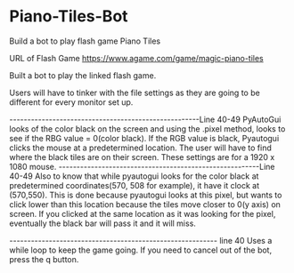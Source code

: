 # Piano-Tiles-Bot
Build a bot to play flash game Piano Tiles


URL of Flash Game
https://www.agame.com/game/magic-piano-tiles

Built a bot to play the linked flash game. 

Users will have to tinker with the file settings as they are going to be different for every monitor set up. 

-----------------------------------------------------Line 40-49
PyAutoGui looks of the color black on the screen and using the .pixel method, looks to see if the RBG value = 0(color black). If the RGB value is black, Pyautogui clicks the mouse at a predetermined location. 
The user will have to find where the black tiles are on their screen. 
These settings are for a 1920 x 1080 mouse. 
--------------------------------------------------------Line 40-49
Also to know that while pyautogui looks for the color black at predetermined coordinates(570, 508 for example), it have it clock at (570,550). This is done because pyautogui looks at this pixel, but wants to click lower than this location because the tiles move closer to 0(y axis) on screen. 
If you clicked at the same location as it was looking for the pixel, eventually the black bar will pass it and it will miss. 

---------------------------------------------------------- line 40
Uses a while loop to keep the game going. If you need to cancel out of the bot, press the q button. 



